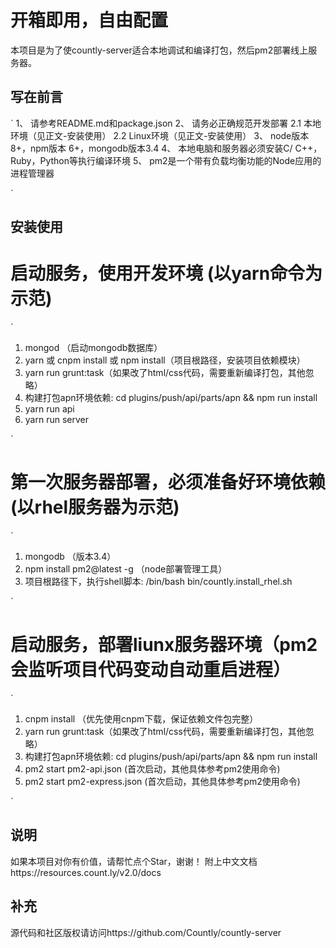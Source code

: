 # 开箱即用，自由配置
本项目是为了使countly-server适合本地调试和编译打包，然后pm2部署线上服务器。

## 写在前言
`
1、	请参考README.md和package.json
2、	请务必正确规范开发部署
  2.1  本地环境（见正文-安装使用）
  2.2  Linux环境（见正文-安装使用）
3、	node版本8+，npm版本 6+，mongodb版本3.4
4、	本地电脑和服务器必须安装C/ C++，Ruby，Python等执行编译环境
5、	pm2是一个带有负载均衡功能的Node应用的进程管理器

`

## 安装使用
# 启动服务，使用开发环境 (以yarn命令为示范)
`
1.	mongod        （启动mongodb数据库）
2.	yarn 或 cnpm install 或 npm install（项目根路径，安装项目依赖模块）
3.	yarn run grunt:task（如果改了html/css代码，需要重新编译打包，其他忽略）
4.	构建打包apn环境依赖: cd plugins/push/api/parts/apn && npm run install
5.	yarn run api
6.	yarn run server

`
 
# 第一次服务器部署，必须准备好环境依赖(以rhel服务器为示范)
`
1.	mongodb               （版本3.4）
2.	npm install pm2@latest -g （node部署管理工具）
3.	项目根路径下，执行shell脚本: /bin/bash bin/countly.install_rhel.sh

`

# 启动服务，部署liunx服务器环境（pm2会监听项目代码变动自动重启进程）

`
1.	cnpm install （优先使用cnpm下载，保证依赖文件包完整）
2.	yarn run grunt:task（如果改了html/css代码，需要重新编译打包，其他忽略）
3.	构建打包apn环境依赖: cd plugins/push/api/parts/apn && npm run install
4.	pm2 start pm2-api.json       (首次启动，其他具体参考pm2使用命令)
5.	pm2 start pm2-express.json   (首次启动，其他具体参考pm2使用命令)

`

## 说明
如果本项目对你有价值，请帮忙点个Star，谢谢！
附上中文文档https://resources.count.ly/v2.0/docs

## 补充
源代码和社区版权请访问https://github.com/Countly/countly-server
